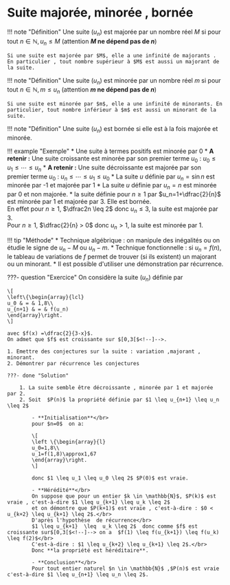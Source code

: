 # Suite majorée, minorée , bornée

!!! note "Définition"
	Une suite $(u_n)$ est majorée par un nombre réel $M$ si  pour tout  $n\in \mathbb{N}, u_n \leq M$ (attention **$M$ ne dépend pas de $n$**)</br>
	
	Si une suite est majorée par $M$, elle a une infinité de majorants . En particulier , tout nombre supérieur à $M$ est aussi un majorant de la suite.

!!! note "Définition"
	Une suite $(u_n)$ est minorée par un nombre réel $m$ si  pour tout  $n\in \mathbb{N}, m \leq u_n$ (attention **$m$ ne dépend pas de $n$**)
	
	Si une suite est minorée par $m$, elle a une infinité de minorants. En particulier, tout nombre inférieur à $m$ est aussi un minorant de la suite.

!!! note "Définition"
	Une suite $(u_n)$ est bornée si elle est à la fois majorée et minorée.

!!! example "Exemple"
	* Une suite à termes positifs est minorée par 0
	* **A retenir :** Une suite croissante est minorée par son premier terme $u_0$ : $u_0 \leq u_1 \leq \cdots \leq u_n$
	* **A retenir :** Une suite décroissante est majorée par son premier terme $u_0$ : $u_n \leq \cdots \leq u_1 \leq u_0$ 
	* La suite $u$ définie par $u_n=\sin n$  est minorée par -1 et majorée par 1 
	* La suite $u$ définie par $u_n=n$ est minorée par 0 et non majorée.
	* la suite définie pour $n \geq 1$ par $u_n=1+\dfrac{2}{n}$ est minorée par 1 et majorée par 3. Elle est bornée.</br>
	En effet pour $n \geq 1$, $\dfrac2n \leq 2$ donc $u_n \leq 3$, la suite est majorée par 3.</br>
	Pour $n \geq 1$, $\dfrac{2}{n} > 0$ donc $u_n > 1$, la suite est minorée par 1.

!!! tip "Méthode"
	* Technique algébrique : on manipule des inégalités ou on étudie le signe de $u_n-M$ ou $u_n-m$.
	* Technique fonctionnelle : si $u_n=f(n)$, le tableau de variations de $f$ permet de trouver (si ils existent) un majorant ou un minorant.
	* Il est possible d'utiliser une démonstration par récurrence.

???- question "Exercice"
	<span id="ex2_16">On considère la suite $(u_n)$ définie par</span> 
	
	\[
	\left\{\begin{array}{lcl}
	u_0 & = & 1,8\\
	u_{n+1} & = & f(u_n)
	\end{array}\right.
	\]
	
	avec $f(x) =\dfrac{2}{3-x}$.
	On admet que $f$ est croissante sur $[0,3[$<!--]-->. 

	1. Emettre des conjectures sur la suite : variation ,majorant , minorant.
	2. Démontrer par récurrence les conjectures 
	
	???- done "Solution"

      	1. La suite semble être décroissante , minorée par 1 et majorée par 2.
      	2. Soit  $P(n)$ la propriété définie par $1 \leq u_{n+1} \leq u_n \leq 2$
      	
      		- **Initialisation**</br>
      		pour $n=0$  on a:
      		
      		\[
      		\left \{\begin{array}{l}
      		u_0=1,8\\
      		u_1=f(1,8)\approx1,67       
      		\end{array}\right.
      		\]
      		
      		donc $1 \leq u_1 \leq u_0 \leq 2$ $P(0)$ est vraie.
      		
      		- **Hérédité**</br>
      		On suppose que pour un entier $k \in \mathbb{N}$, $P(k)$ est vraie , c'est-à-dire $1 \leq u_{k+1} \leq u_k \leq 2$ 
      		et on démontre que $P(k+1)$ est vraie , c'est-à-dire : $0 < u_{k+2} \leq u_{k+1} \leq 2$.</br>
      		D'après l'hypothèse  de récurrence</br>
      		$1 \leq u_{k+1}  \leq  u_k \leq 2$  donc comme $f$ est croissante sur$[0,3[$<!--]--> on a  $f(1) \leq f(u_{k+1}) \leq f(u_k) \leq f(2)$</br>
      		C'est-à-dire : $1 \leq u_{k+2} \leq u_{k+1} \leq 2$.</br>
      		Donc **la propriété est héréditaire**.
      	
      		- **Conclusion**</br>
      		Pour tout entier naturel $n \in \mathbb{N}$ ,$P(n)$ est vraie c'est-à-dire $1 \leq u_{n+1} \leq u_n \leq 2$.

